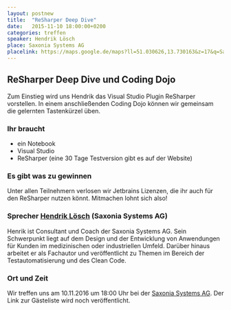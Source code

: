 ```yaml
---
layout: postnew
title:  "ReSharper Deep Dive"
date:   2015-11-10 18:00:00+0200
categories: treffen
speaker: Hendrik Lösch
place: Saxonia Systems AG
placelink: https://maps.google.de/maps?ll=51.030626,13.730163&z=17&q=Saxonia+Systems+AG&output=classic&dg=ntvb
---
```


## ReSharper Deep Dive und Coding Dojo

Zum Einstieg wird uns Hendrik das Visual Studio Plugin ReSharper vorstellen.
In einem anschließenden Coding Dojo können wir gemeinsam die gelernten Tastenkürzel üben.

### Ihr braucht

* ein Notebook
* Visual Studio
* ReSharper (eine 30 Tage Testversion gibt es auf der Website)

### Es gibt was zu gewinnen

Unter allen Teilnehmern verlosen wir Jetbrains Lizenzen, die ihr auch
für den ReSharper nutzen könnt. Mitmachen lohnt sich also!

### Sprecher [Hendrik Lösch](http://www.just-about.net/)  (Saxonia Systems AG)
Henrik ist Consultant und Coach der Saxonia Systems AG. Sein Schwerpunkt liegt auf dem Design und der Entwicklung von Anwendungen für Kunden im medizinischen oder industriellen Umfeld. Darüber hinaus arbeitet er als Fachautor und veröffentlicht zu Themen im Bereich der Testautomatisierung und des Clean Code.


### Ort und Zeit
Wir treffen uns am 10.11.2016 um 18:00 Uhr bei der [Saxonia Systems AG](http://www.saxsys.de/).
Der Link zur Gästeliste wird noch veröffentlicht.
